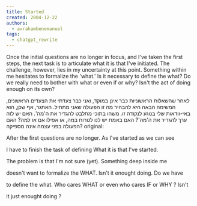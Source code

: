 ```yaml
---
title: Started
created: 2004-12-22
authors:
  - avrahambenemanuel
tags:
  - chatgpt_rewrite
---
```

  
Once the initial questions are no longer in focus, and I've taken the first steps, the next task is to articulate what it is that I've initiated. The challenge, however, lies in my uncertainty at this point. Something within me hesitates to formalize the 'what.' Is it necessary to define the what? Do we really need to bother with what or even if or why? Isn't the act of doing enough on its own?

לאחר שהשאלות הראשוניות כבר אינן במוקד, ואני כבר צעדתי את הצעדים הראשונים, המשימה הבאה היא להבהיר מה זו הפעולה שאני מתחיל. האתגר, אף שכן, הוא באי-וודאות שלי בנוגע לנקודה זו. משהו בתוכי מתלבט להגדיר את ה'מה'. האם יש לזה ערך להגדיר את ה'מה'? האם באמת יש לנו לטרוח במה, או אפילו אם או למה? האם הפעולה בפני עצמה אינה מספיקה?
original:

After the first questions are no longer. As I've started as we can see

I have to finish the task of defining What it is that I've started.

The problem is that I'm not sure (yet). Something deep inside me

doesn't want to formalize the WHAT. Isn't it enought doing. Do we have

to define the what. Who cares WHAT or even who cares IF or WHY ? Isn't

it just enought doing ?
